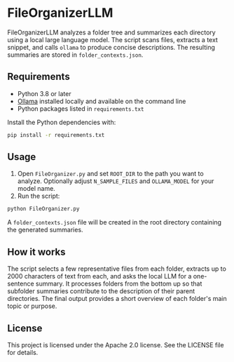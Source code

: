 # FileOrganizerLLM

FileOrganizerLLM analyzes a folder tree and summarizes each directory using a local large language model. The script scans files, extracts a text snippet, and calls `ollama` to produce concise descriptions. The resulting summaries are stored in `folder_contexts.json`.

## Requirements

- Python 3.8 or later
- [Ollama](https://github.com/jmorganca/ollama) installed locally and available on the command line
- Python packages listed in `requirements.txt`

Install the Python dependencies with:

```bash
pip install -r requirements.txt
```

## Usage

1. Open `FileOrganizer.py` and set `ROOT_DIR` to the path you want to analyze. Optionally adjust `N_SAMPLE_FILES` and `OLLAMA_MODEL` for your model name.
2. Run the script:

```bash
python FileOrganizer.py
```

A `folder_contexts.json` file will be created in the root directory containing the generated summaries.

## How it works

The script selects a few representative files from each folder, extracts up to 2000 characters of text from each, and asks the local LLM for a one-sentence summary. It processes folders from the bottom up so that subfolder summaries contribute to the description of their parent directories. The final output provides a short overview of each folder's main topic or purpose.

## License

This project is licensed under the Apache 2.0 license. See the LICENSE file for details.
